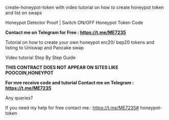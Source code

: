 create-honeypot-token with video tutorial on how to create honeypot token and list on swaps

Honeypot Detector Proof | Switch ON/OFF Honeypot Token Code

**Contact me on Telegram for Free : https://t.me/ME7235**

Tutorial on how to create your own honeypot erc20/ bep20 tokens and listing to Uniswap and Pancake swap

Video tutorial Step By Step Guide

****THIS CONTRACT DOES NOT APPEAR ON SITES LIKE POOCOIN,HONEYPOT****

**For mre receive code and  tutorial Contact me on Telegram : https://t.me/ME7235**

Any queries?

If you need my help for free contact me.: https://t.me/ME7235# honeypot-token
